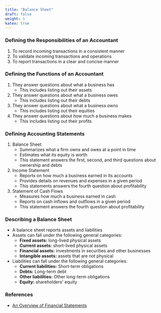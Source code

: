 ```yaml
---
title: "Balance Sheet"
draft: false
weight: 1
katex: true
---
```


### Defining the Responsibilities of an Accountant
1. To record incoming transactions in a consistent manner
1. To validate incoming transactions and operations
3. To report transactions in a clear and concise manner

### Defining the Functions of an Accountant
1. They answer questions about what a business has
    - This includes listing out their assets
2. They answer questions about what a business owes
    - This includes listing out their debts
3. They answer questions about what a business owns
    - This includes listing out their equities
4. They answer questions about how much a business makes
    - This includes listing out their profits

### Defining Accounting Statements
1. Balance Sheet
    - Summarizes what a firm owns and owes at a point in time
    - Estimates what its equity is worth
    - This statement answers the first, second, and third questions about ownership and debts
2. Income Statement
    - Reports on how much a business earned in its accounts
    - Provides details on revenues and expenses in a given period
    - This statements answers the fourth question about profitability
3. Statement of Cash Flows
    - Measures how much a business earned in cash
    - Reports on cash inflows and outflows in a given period
    - This statement answers the fourth question about profitability

### Describing a Balance Sheet
- A balance sheet reports assets and liabilities
- Assets can fall under the following general categories:
    - **Fixed assets:** long-lived physical assets
    - **Current assets:** short-lived physical assets
    - **Financial assets:** investments in securities and other businesses
    - **Intangible assets:** assets that are not physical
- Liabilities can fall under the following general categories:
    - **Current liabilities:** Short-term obligations
    - **Debts:** Long-term debt
    - **Other liabilities:** Other long-term obligations
    - **Equity:** shareholders' equity

### References
- [An Overview of Financial Statements](https://www.youtube.com/watch?v=7rW7lpQZpqY&list=PLUkh9m2BorqmKaLrNBjKtFDhpdFdi8f7C&index=2&ab_channel=AswathDamodaran)